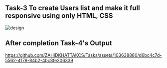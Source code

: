 ## Task-3 To create Users list and make it full responsive using only HTML, CSS


![design](https://github.com/ZAHIDKHATTAKCS/Tasks/assets/103638880/555d702b-cd6a-428e-9962-0318806ca824)



## After completion Task-4's Output



https://github.com/ZAHIDKHATTAKCS/Tasks/assets/103638880/d6bc4c7d-5562-4178-84b2-4bc8fe206339





